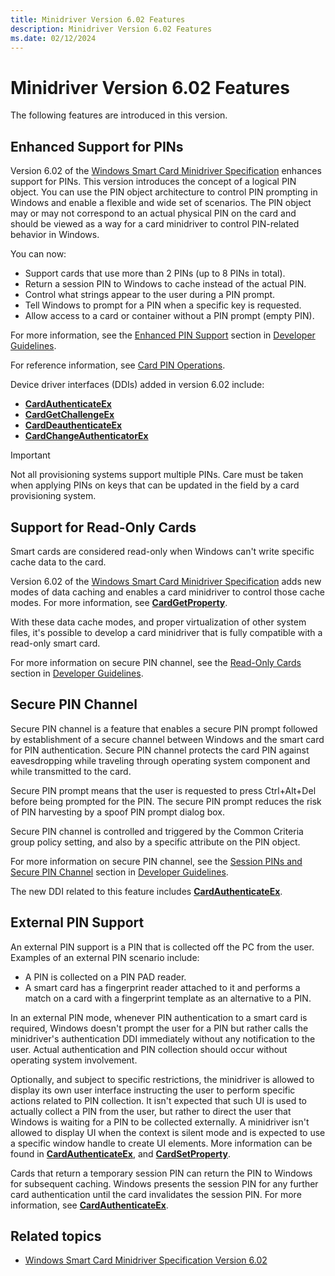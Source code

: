 ```yaml
---
title: Minidriver Version 6.02 Features
description: Minidriver Version 6.02 Features
ms.date: 02/12/2024
---
```


# Minidriver Version 6.02 Features

The following features are introduced in this version.

## Enhanced Support for PINs

Version 6.02 of the [Windows Smart Card Minidriver Specification](https://download.microsoft.com/download/9/c/5/9c5b2167-8017-4bae-9fde-d599bac8184a/sc-minidriver_specs_V6-final.docx) enhances support for PINs. This version introduces the concept of a logical PIN object. You can use the PIN object architecture to control PIN prompting in Windows and enable a flexible and wide set of scenarios. The PIN object may or may not correspond to an actual physical PIN on the card and should be viewed as a way for a card minidriver to control PIN-related behavior in Windows.

You can now:

- Support cards that use more than 2 PINs (up to 8 PINs in total).
- Return a session PIN to Windows to cache instead of the actual PIN.
- Control what strings appear to the user during a PIN prompt.
- Tell Windows to prompt for a PIN when a specific key is requested.
- Allow access to a card or container without a PIN prompt (empty PIN).

For more information, see the [Enhanced PIN Support](developer-guidelines.md#enhanced-pin-support) section in [Developer Guidelines](developer-guidelines.md).

For reference information, see [Card PIN Operations](card-pin-operations.md).

Device driver interfaces (DDIs) added in version 6.02 include:

- **[CardAuthenticateEx](/previous-versions/dn468703(v=vs.85))**
- **[CardGetChallengeEx](/previous-versions/dn468724(v=vs.85))**
- **[CardDeauthenticateEx](/previous-versions/dn468713(v=vs.85))**
- **[CardChangeAuthenticatorEx](/previous-versions/dn468706(v=vs.85))**

> [!IMPORTANT]
> Not all provisioning systems support multiple PINs. Care must be taken when applying PINs on keys that can be updated in the field by a card provisioning system.

## Support for Read-Only Cards

Smart cards are considered read-only when Windows can't write specific cache data to the card.

Version 6.02 of the [Windows Smart Card Minidriver Specification](https://download.microsoft.com/download/9/c/5/9c5b2167-8017-4bae-9fde-d599bac8184a/sc-minidriver_specs_V6-final.docx) adds new modes of data caching and enables a card minidriver to control those cache modes. For more information, see **[CardGetProperty](/previous-versions/dn468729(v=vs.85))**.

With these data cache modes, and proper virtualization of other system files, it's possible to develop a card minidriver that is fully compatible with a read-only smart card.

For more information on secure PIN channel, see the [Read-Only Cards](developer-guidelines.md#read-only-cards) section in [Developer Guidelines](developer-guidelines.md).

## Secure PIN Channel

Secure PIN channel is a feature that enables a secure PIN prompt followed by establishment of a secure channel between Windows and the smart card for PIN authentication. Secure PIN channel protects the card PIN against eavesdropping while traveling through operating system component and while transmitted to the card.

Secure PIN prompt means that the user is requested to press Ctrl+Alt+Del before being prompted for the PIN. The secure PIN prompt reduces the risk of PIN harvesting by a spoof PIN prompt dialog box.

Secure PIN channel is controlled and triggered by the Common Criteria group policy setting, and also by a specific attribute on the PIN object.

For more information on secure PIN channel, see the [Session PINs and Secure PIN Channel](developer-guidelines.md#-session-pins-and-secure-pin-channel) section in [Developer Guidelines](developer-guidelines.md).

The new DDI related to this feature includes **[CardAuthenticateEx](/previous-versions/dn468703(v=vs.85))**.

## External PIN Support

An external PIN support is a PIN that is collected off the PC from the user. Examples of an external PIN scenario include:

- A PIN is collected on a PIN PAD reader.
- A smart card has a fingerprint reader attached to it and performs a match on a card with a fingerprint template as an alternative to a PIN.

In an external PIN mode, whenever PIN authentication to a smart card is required, Windows doesn't prompt the user for a PIN but rather calls the minidriver's authentication DDI immediately without any notification to the user. Actual authentication and PIN collection should occur without operating system involvement.

Optionally, and subject to specific restrictions, the minidriver is allowed to display its own user interface instructing the user to perform specific actions related to PIN collection. It isn't expected that such UI is used to actually collect a PIN from the user, but rather to direct the user that Windows is waiting for a PIN to be collected externally. A minidriver isn't allowed to display UI when the context is silent mode and is expected to use a specific window handle to create UI elements. More information can be found in **[CardAuthenticateEx](/previous-versions/dn468703(v=vs.85))**, and **[CardSetProperty](/previous-versions/dn468740(v=vs.85))**.

Cards that return a temporary session PIN can return the PIN to Windows for subsequent caching. Windows presents the session PIN for any further card authentication until the card invalidates the session PIN. For more information, see **[CardAuthenticateEx](/previous-versions/dn468703(v=vs.85))**.

## Related topics

- [Windows Smart Card Minidriver Specification Version 6.02](https://download.microsoft.com/download/9/c/5/9c5b2167-8017-4bae-9fde-d599bac8184a/sc-minidriver_specs_V6-final.docx)
